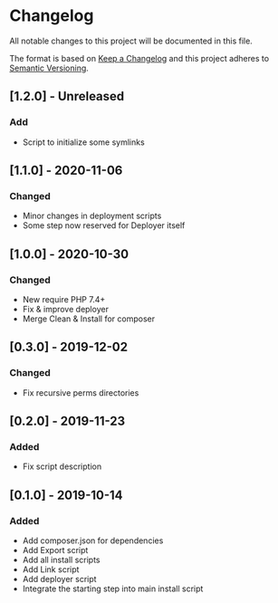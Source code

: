 # Changelog
All notable changes to this project will be documented in this file.

The format is based on [Keep a Changelog](http://keepachangelog.com/en/1.0.0/)
and this project adheres to [Semantic Versioning](http://semver.org/spec/v2.0.0.html).


## [1.2.0] - Unreleased 
### Add
 * Script to initialize some symlinks

## [1.1.0] - 2020-11-06
### Changed
 * Minor changes in deployment scripts
 * Some step now reserved for Deployer itself

## [1.0.0] - 2020-10-30
### Changed
 * New require PHP 7.4+
 * Fix & improve deployer
 * Merge Clean & Install for composer

## [0.3.0] - 2019-12-02
### Changed
 * Fix recursive perms directories

## [0.2.0] - 2019-11-23
### Added
 * Fix script description
 


## [0.1.0] - 2019-10-14
### Added
 * Add composer.json for dependencies
 * Add Export script
 * Add all install scripts
 * Add Link script
 * Add deployer script
 * Integrate the starting step into main install script